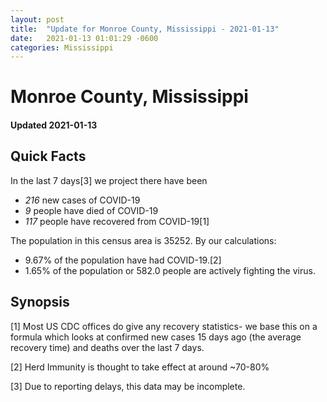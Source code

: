 ```yaml
---
layout: post
title:  "Update for Monroe County, Mississippi - 2021-01-13"
date:   2021-01-13 01:01:29 -0600
categories: Mississippi
---
```


# Monroe County, Mississippi
#### Updated 2021-01-13

## Quick Facts

In the last 7 days[3] we project there have been
- *216* new cases of COVID-19
- *9* people have died of COVID-19
- *117* people have recovered from COVID-19[1]

The population in this census area is 35252. By our calculations:
- 9.67% of the population have had COVID-19.[2]
- 1.65% of the population or 582.0 people are actively fighting the virus.

## Synopsis




[1] Most US CDC offices do give any recovery statistics- we base this on a formula which looks at confirmed new cases
15 days ago (the average recovery time) and deaths over the last 7 days.

[2] Herd Immunity is thought to take effect at around ~70-80%

[3] Due to reporting delays, this data may be incomplete.
 
    